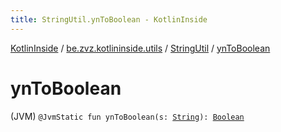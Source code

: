 ```yaml
---
title: StringUtil.ynToBoolean - KotlinInside
---
```


[KotlinInside](../../index.html) / [be.zvz.kotlininside.utils](../index.html) / [StringUtil](index.html) / [ynToBoolean](./yn-to-boolean.html)

# ynToBoolean

(JVM) `@JvmStatic fun ynToBoolean(s: `[`String`](https://kotlinlang.org/api/latest/jvm/stdlib/kotlin/-string/index.html)`): `[`Boolean`](https://kotlinlang.org/api/latest/jvm/stdlib/kotlin/-boolean/index.html)